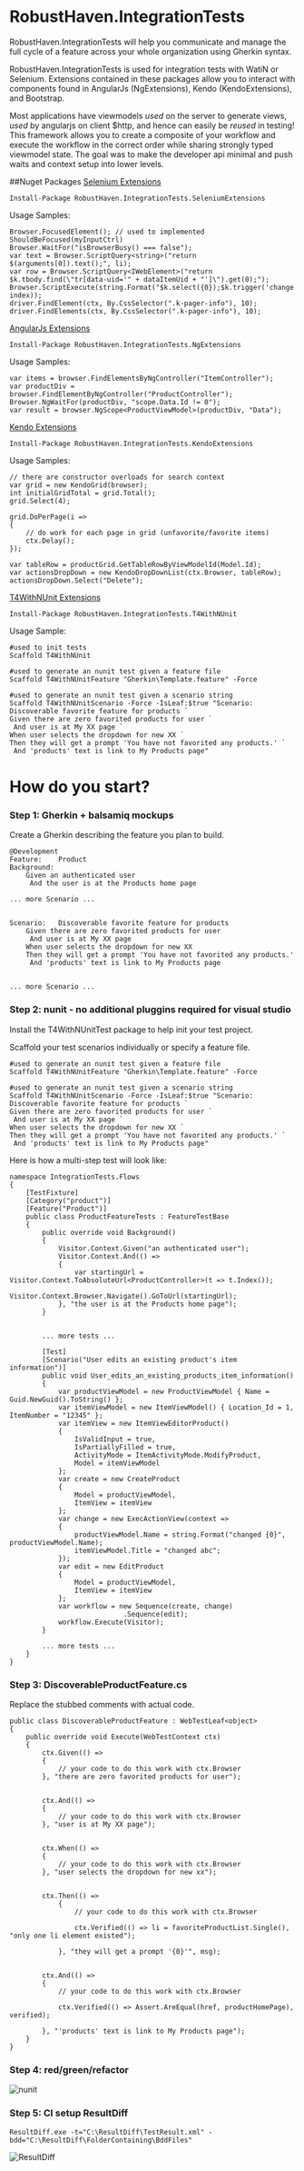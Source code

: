 RobustHaven.IntegrationTests
============================

RobustHaven.IntegrationTests will help you communicate and manage the full cycle of a feature across your whole organization using Gherkin syntax.

RobustHaven.IntegrationTests is used for integration tests with WatiN or Selenium. 
Extensions contained in these packages allow you to interact with components found in AngularJs (NgExtensions), Kendo (KendoExtensions), and Bootstrap.


Most applications have viewmodels *used* on the server to generate views, *used* by angularjs on client $http, and hence can easily be *reused* in testing!
This framework allows you to create a composite of your workflow and execute the workflow in the correct order while sharing strongly typed viewmodel state.
The goal was to make the developer api minimal and push waits and context setup into lower levels.



##Nuget Packages
[Selenium Extensions](http://www.nuget.org/packages/RobustHaven.IntegrationTests.SeleniumExtensions/)  

	Install-Package RobustHaven.IntegrationTests.SeleniumExtensions 

Usage Samples:

	Browser.FocusedElement(); // used to implemented ShouldBeFocused(myInputCtrl)
	Browser.WaitFor("isBrowserBusy() === false");
	var text = Browser.ScriptQuery<string>("return $(arguments[0]).text();", li);
	var row = Browser.ScriptQuery<IWebElement>("return $k.tbody.find(\"tr[data-uid='" + dataItemUid + "']\").get(0);");
	Browser.ScriptExecute(string.Format("$k.select({0});$k.trigger('change');", index));
	driver.FindElement(ctx, By.CssSelector(".k-pager-info"), 10);
	driver.FindElements(ctx, By.CssSelector(".k-pager-info"), 10);

	
	
[AngularJs Extensions](http://www.nuget.org/packages/RobustHaven.IntegrationTests.NgExtensions/)  

	Install-Package RobustHaven.IntegrationTests.NgExtensions 


Usage Samples: 
	
	var items = browser.FindElementsByNgController("ItemController");
	var productDiv = browser.FindElementByNgController("ProductController");
	Browser.NgWaitFor(productDiv, "scope.Data.Id != 0");
	var result = browser.NgScope<ProductViewModel>(productDiv, "Data");
	
	
[Kendo Extensions](http://www.nuget.org/packages/RobustHaven.IntegrationTests.KendoExtensions/)  

	Install-Package RobustHaven.IntegrationTests.KendoExtensions 
	
Usage Samples:

	// there are constructor overloads for search context
	var grid = new KendoGrid(browser);
	int initialGridTotal = grid.Total();
	grid.Select(4);
	
	grid.DoPerPage(i =>
	{	
		// do work for each page in grid (unfavorite/favorite items)
		ctx.Delay();
	});
			
	var tableRow = productGrid.GetTableRowByViewModelId(Model.Id);
	var actionsDropDown = new KendoDropDownList(ctx.Browser, tableRow);
	actionsDropDown.Select("Delete");
	
	

	
[T4WithNUnit Extensions](http://www.nuget.org/packages/RobustHaven.IntegrationTests.T4WithNUnit/)  

	Install-Package RobustHaven.IntegrationTests.T4WithNUnit
	

Usage Sample:

	#used to init tests
	Scaffold T4WithNUnit
	
	#used to generate an nunit test given a feature file
	Scaffold T4WithNUnitFeature "Gherkin\Template.feature" -Force
	
	#used to generate an nunit test given a scenario string
	Scaffold T4WithNUnitScenario -Force -IsLeaf:$true "Scenario:	Discoverable favorite feature for products `
	Given there are zero favorited products for user `
	 And user is at My XX page `
	When user selects the dropdown for new XX `
	Then they will get a prompt 'You have not favorited any products.' `
	 And 'products' text is link to My Products page" 
	 
	
	
	

	
# How do you start?
	
###  Step 1: Gherkin + balsamiq mockups

Create a Gherkin describing the feature you plan to build.

	@Development
	Feature:	Product
	Background:
		Given an authenticated user
		 And the user is at the Products home page

	... more Scenario ...
		 
		 
	Scenario:	Discoverable favorite feature for products
		Given there are zero favorited products for user
		 And user is at My XX page
		When user selects the dropdown for new XX
		Then they will get a prompt 'You have not favorited any products.'
		 And 'products' text is link to My Products page
		 
		 
	... more Scenario ...




### Step 2: nunit - no additional pluggins required for visual studio

Install the T4WithNUnitTest package to help init your test project.

Scaffold your test scenarios individually or specify a feature file.


	#used to generate an nunit test given a feature file
	Scaffold T4WithNUnitFeature "Gherkin\Template.feature" -Force
	
	#used to generate an nunit test given a scenario string
	Scaffold T4WithNUnitScenario -Force -IsLeaf:$true "Scenario:	Discoverable favorite feature for products `
	Given there are zero favorited products for user `
	 And user is at My XX page `
	When user selects the dropdown for new XX `
	Then they will get a prompt 'You have not favorited any products.' `
	 And 'products' text is link to My Products page" 
	 	
	

Here is how a multi-step test will look like:
	
	namespace IntegrationTests.Flows
	{
		[TestFixture]
		[Category("product")]
		[Feature("Product")]
		public class ProductFeatureTests : FeatureTestBase
		{
			public override void Background()
			{
				Visitor.Context.Given("an authenticated user");
				Visitor.Context.And(() =>
				{
					var startingUrl = Visitor.Context.ToAbsoluteUrl<ProductController>(t => t.Index());
					Visitor.Context.Browser.Navigate().GoToUrl(startingUrl);
				}, "the user is at the Products home page");
			}


			... more tests ...

			[Test]
			[Scenario("User edits an existing product's item information")]
			public void User_edits_an_existing_products_item_information()
			{
				var productViewModel = new ProductViewModel { Name = Guid.NewGuid().ToString() };
				var itemViewModel = new ItemViewModel() { Location_Id = 1, ItemNumber = "12345" };
				var itemView = new ItemViewEditorProduct()
				{
					IsValidInput = true,
					IsPartiallyFilled = true,
					ActivityMode = ItemActivityMode.ModifyProduct,
					Model = itemViewModel
				};
				var create = new CreateProduct
				{
					Model = productViewModel,
					ItemView = itemView
				};
				var change = new ExecActionView(context =>
				{
					productViewModel.Name = string.Format("changed {0}", productViewModel.Name);
					itemViewModel.Title = "changed abc";
				});
				var edit = new EditProduct
				{
					Model = productViewModel,
					ItemView = itemView
				};
				var workflow = new Sequence(create, change)
								.Sequence(edit);
				workflow.Execute(Visitor);
			}

			... more tests ...
		}
	}

	
	
### Step 3:  DiscoverableProductFeature.cs

Replace the stubbed comments with actual code.

	public class DiscoverableProductFeature : WebTestLeaf<object>
	{
		public override void Execute(WebTestContext ctx)
		{
			ctx.Given(() =>
			{
				// your code to do this work with ctx.Browser
			}, "there are zero favorited products for user");


			ctx.And(() =>
			{
				// your code to do this work with ctx.Browser
			}, "user is at My XX page");


			ctx.When(() =>
			{
				// your code to do this work with ctx.Browser
			}, "user selects the dropdown for new xx");

 
			ctx.Then(() =>
				{ 
					// your code to do this work with ctx.Browser
				
					ctx.Verified(() => li = favoriteProductList.Single(), "only one li element existed");
  
				}, "they will get a prompt '{0}'", msg);


			ctx.And(() =>
			{ 
				// your code to do this work with ctx.Browser
			
				ctx.Verified(() => Assert.AreEqual(href, productHomePage), verified);

			}, "'products' text is link to My Products page");
		}
	}

	
### Step 4: red/green/refactor
![nunit](https://raw.github.com/leblancmeneses/RobustHaven.IntegrationTests/master/Docs/nunit.JPG)


### Step 5: CI setup ResultDiff

	ResultDiff.exe -t="C:\ResultDiff\TestResult.xml" -bdd="C:\ResultDiff\FolderContaining\BddFiles"

![ResultDiff](https://raw.github.com/leblancmeneses/RobustHaven.IntegrationTests/master/Docs/ResultDiff.png)
